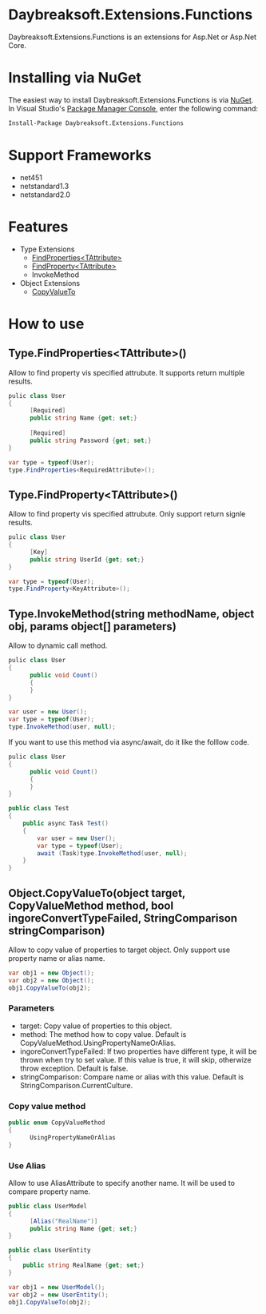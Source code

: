 # Daybreaksoft.Extensions.Functions
Daybreaksoft.Extensions.Functions is an extensions for Asp.Net or Asp.Net Core.
# Installing via NuGet
The easiest way to install Daybreaksoft.Extensions.Functions is via [NuGet](https://www.nuget.org/packages/Daybreaksoft.Extensions.Functions).  
In Visual Studio's [Package Manager Console](https://docs.microsoft.com/zh-cn/nuget/tools/package-manager-console), enter the following command:
```bash
Install-Package Daybreaksoft.Extensions.Functions
```
# Support Frameworks
- net451
- netstandard1.3
- netstandard2.0
# Features
- Type Extensions
  - [FindProperties&lt;TAttribute&gt;](#typefindpropertiestattribute)
  - [FindProperty&lt;TAttribute&gt;](#typefindpropertytattribute)
  - InvokeMethod
- Object Extensions
  - [CopyValueTo](#objectcopyvaluetoobject-target-copyvaluemethod-method-bool-ingoreconverttypefailed-stringcomparison-stringcomparison)
# How to use
## Type.FindProperties&lt;TAttribute&gt;()
Allow to find property vis specified attrubute. It supports return multiple results.
```csharp
pulic class User
{
      [Required]
      public string Name {get; set;}
  
      [Required]
      public string Password {get; set;}
}

var type = typeof(User);
type.FindProperties<RequiredAttribute>();
```
## Type.FindProperty&lt;TAttribute&gt;()
Allow to find property vis specified attrubute. Only support return signle results.
```csharp
pulic class User
{
      [Key]
      public string UserId {get; set;}
}

var type = typeof(User);
type.FindProperty<KeyAttribute>();
```
## Type.InvokeMethod(string methodName, object obj, params object[] parameters)
Allow to dynamic call method.
```csharp
pulic class User
{
      public void Count()
      {
      }
}

var user = new User();
var type = typeof(User);
type.InvokeMethod(user, null);
```
If you want to use this method via async/await, do it like the folllow code.
```csharp
pulic class User
{
      public void Count()
      {
      }
}

public class Test
{
    public async Task Test()
    {
        var user = new User();
        var type = typeof(User);
        await (Task)type.InvokeMethod(user, null);
    }
}

```
## Object.CopyValueTo(object target, CopyValueMethod method, bool ingoreConvertTypeFailed, StringComparison stringComparison)
Allow to copy value of properties to target object. Only support use property name or alias name.  
```csharp
var obj1 = new Object();
var obj2 = new Object();
obj1.CopyValueTo(obj2);
```
### Parameters
- target: Copy value of properties to this object.
- method: The method how to copy value. Default is CopyValueMethod.UsingPropertyNameOrAlias.
- ingoreConvertTypeFailed: If two properties have different type, it will be thrown when try to set value. If this value is true, it will skip, otherwize throw exception. Default is false.
- stringComparison: Compare name or alias with this value. Default is StringComparison.CurrentCulture.
### Copy value method
```csharp
public enum CopyValueMethod
{
      UsingPropertyNameOrAlias
}
```
### Use Alias
Allow to use AliasAttribute to specify another name. It will be used to compare property name.
```csharp
public class UserModel
{
      [Alias("RealName")]
      public string Name {get; set;}
}

public class UserEntity
{
    public string RealName {get; set;}
}

var obj1 = new UserModel();
var obj2 = new UserEntity();
obj1.CopyValueTo(obj2);
```
